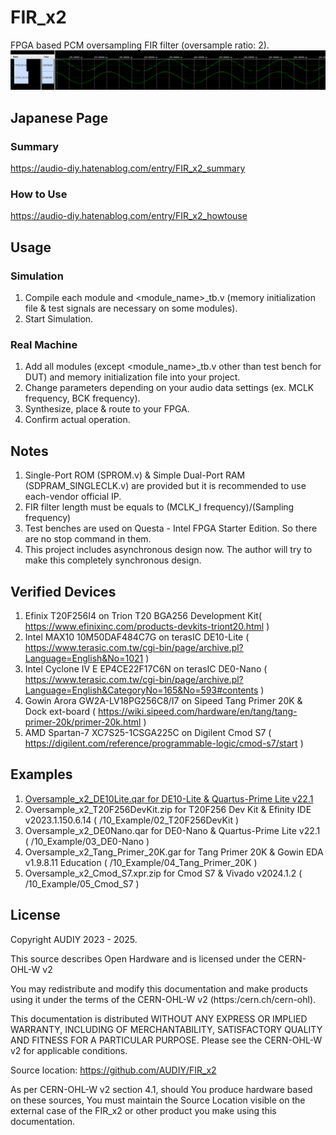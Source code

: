 # FIR_x2
FPGA based PCM oversampling FIR filter (oversample ratio: 2).  
![Image 1](/Images/image1.png)

## Japanese Page
### Summary
https://audio-diy.hatenablog.com/entry/FIR_x2_summary
### How to Use
https://audio-diy.hatenablog.com/entry/FIR_x2_howtouse

## Usage
### Simulation
1. Compile each module and <module_name>_tb.v (memory initialization file & test signals are necessary on some modules).
2. Start Simulation.
   
### Real Machine
1. Add all modules (except <module_name>_tb.v other than test bench for DUT) and memory initialization file into your project.
2. Change parameters depending on your audio data settings (ex. MCLK frequency, BCK frequency).
3. Synthesize, place & route to your FPGA.
4. Confirm actual operation.

## Notes
1. Single-Port ROM (SPROM.v) & Simple Dual-Port RAM (SDPRAM_SINGLECLK.v) are provided but it is recommended to use each-vendor official IP.
2. FIR filter length must be equals to (MCLK_I frequency)/(Sampling frequency)
3. Test benches are used on Questa - Intel FPGA Starter Edition. So there are no stop command in them.
4. This project includes asynchronous design now. The author will try to make this completely synchronous design.

## Verified Devices
1. Efinix T20F256I4 on Trion T20 BGA256 Development Kit( https://www.efinixinc.com/products-devkits-triont20.html )
2. Intel MAX10 10M50DAF484C7G on terasIC DE10-Lite ( https://www.terasic.com.tw/cgi-bin/page/archive.pl?Language=English&No=1021 )
3. Intel Cyclone IV E EP4CE22F17C6N on terasIC DE0-Nano ( https://www.terasic.com.tw/cgi-bin/page/archive.pl?Language=English&CategoryNo=165&No=593#contents )
4. Gowin Arora GW2A-LV18PG256C8/I7 on Sipeed Tang Primer 20K & Dock ext-board ( https://wiki.sipeed.com/hardware/en/tang/tang-primer-20k/primer-20k.html )
5. AMD Spartan-7 XC7S25-1CSGA225C on Digilent Cmod S7 ( https://digilent.com/reference/programmable-logic/cmod-s7/start )

## Examples
1. [Oversample_x2_DE10Lite.qar for DE10-Lite & Quartus-Prime Lite v22.1](/10_Example/01_DE10-Lite)
2. Oversample_x2_T20F256DevKit.zip for T20F256 Dev Kit & Efinity IDE v2023.1.150.6.14 ( /10_Example/02_T20F256DevKit )
3. Oversample_x2_DE0Nano.qar for DE0-Nano & Quartus-Prime Lite v22.1 ( /10_Example/03_DE0-Nano )
4. Oversample_x2_Tang_Primer_20K.gar for Tang Primer 20K & Gowin EDA v1.9.8.11 Education ( /10_Example/04_Tang_Primer_20K )
5. Oversample_x2_Cmod_S7.xpr.zip for Cmod S7 & Vivado v2024.1.2 ( /10_Example/05_Cmod_S7 )

## License
Copyright AUDIY 2023 - 2025.

This source describes Open Hardware and is licensed under the CERN-OHL-W v2

You may redistribute and modify this documentation and make products using it under the terms of the CERN-OHL-W v2 (https:/cern.ch/cern-ohl). 

This documentation is distributed WITHOUT ANY EXPRESS OR IMPLIED WARRANTY, INCLUDING OF MERCHANTABILITY, SATISFACTORY QUALITY AND FITNESS FOR A PARTICULAR PURPOSE. Please see the CERN-OHL-W v2 for applicable conditions.

Source location: https://github.com/AUDIY/FIR_x2

As per CERN-OHL-W v2 section 4.1, should You produce hardware based on these sources, You must maintain the Source Location visible on the external case of the FIR_x2 or other product you make using this documentation.
